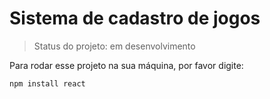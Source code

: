 <h1>Sistema de cadastro de jogos</h1>

> Status do projeto: em desenvolvimento


Para rodar esse projeto na sua máquina, por favor digite:

```
npm install react
```
